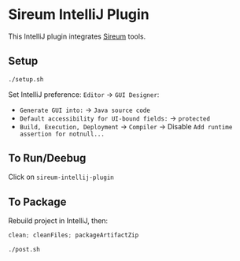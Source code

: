 # Sireum IntelliJ Plugin

This IntelliJ plugin integrates [Sireum](https://github.com/sireum/kekinian) tools.

## Setup

```bash
./setup.sh
```

Set IntelliJ preference: `Editor` -> `GUI Designer`:

* `Generate GUI into:` -> `Java source code`
* `Default accessibility for UI-bound fields:` -> `protected`
* `Build, Execution, Deployment` -> `Compiler` -> Disable `Add runtime assertion for notnull...`

## To Run/Deebug

Click on `sireum-intellij-plugin`

## To Package

Rebuild project in IntelliJ, then:

```sbt
clean; cleanFiles; packageArtifactZip
```

```bash
./post.sh
```